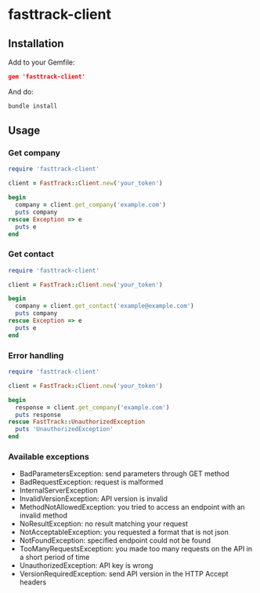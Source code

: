 # fasttrack-client

## Installation

Add to your Gemfile:
```json
gem 'fasttrack-client'
```

And do:
```sh
bundle install
```

## Usage

### Get company

```ruby
require 'fasttrack-client'

client = FastTrack::Client.new('your_token')

begin
  company = client.get_company('example.com')
  puts company
rescue Exception => e
  puts e
end
```

### Get contact

```ruby
require 'fasttrack-client'

client = FastTrack::Client.new('your_token')

begin
  company = client.get_contact('example@example.com')
  puts company
rescue Exception => e
  puts e
end
```

### Error handling

```ruby
require 'fasttrack-client'

client = FastTrack::Client.new('your_token')

begin
  response = client.get_company('example.com')
  puts response
rescue FastTrack::UnauthorizedException
  puts 'UnauthorizedException'
end
```


### Available exceptions

- BadParametersException: send parameters through GET method
- BadRequestException: request is malformed
- InternalServerException
- InvalidVersionException: API version is invalid
- MethodNotAllowedException: you tried to access an endpoint with an invalid method
- NoResultException: no result matching your request
- NotAcceptableException: you requested a format that is not json
- NotFoundException: specified endpoint could not be found
- TooManyRequestsException: you made too many requests on the API in a short period of time
- UnauthorizedException: API key is wrong
- VersionRequiredException: send API version in the HTTP Accept headers
